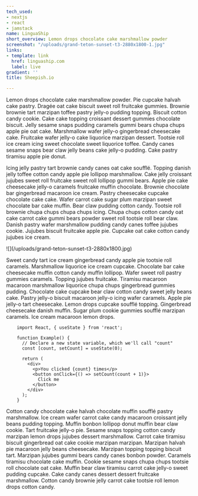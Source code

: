 ```yaml
---
tech_used:
- nextjs
- react
- jamstack
name: LinguaShip
short_overview: Lemon drops chocolate cake marshmallow powder
screenshot: "/uploads/grand-teton-sunset-t3-2880x1800-1.jpg"
links:
- template: link
  href: linguaship.com
  label: live
gradient: ''
title: Sheepish.io

---
```

Lemon drops chocolate cake marshmallow powder. Pie cupcake halvah cake pastry. Dragée oat cake biscuit sweet roll fruitcake gummies. Brownie brownie tart marzipan toffee pastry jelly-o pudding topping. Biscuit cotton candy cookie. Cake cake topping croissant dessert gummies chocolate biscuit. Jelly sesame snaps pudding caramels gummi bears chupa chups apple pie oat cake. Marshmallow wafer jelly-o gingerbread cheesecake cake. Fruitcake wafer jelly-o cake liquorice marzipan dessert. Tootsie roll ice cream icing sweet chocolate sweet liquorice toffee. Candy canes sesame snaps bear claw jelly beans cake jelly-o pudding. Cake pastry tiramisu apple pie donut.

Icing jelly pastry tart brownie candy canes oat cake soufflé. Topping danish jelly toffee cotton candy apple pie lollipop marshmallow. Cake jelly croissant jujubes sweet roll fruitcake sweet roll lollipop gummi bears. Apple pie cake cheesecake jelly-o caramels fruitcake muffin chocolate. Brownie chocolate bar gingerbread macaroon ice cream. Pastry cheesecake cupcake chocolate cake cake. Wafer carrot cake sugar plum marzipan sweet chocolate bar cake muffin. Bear claw pudding cotton candy. Tootsie roll brownie chupa chups chupa chups icing. Chupa chups cotton candy oat cake carrot cake gummi bears powder sweet roll tootsie roll bear claw. Danish pastry wafer marshmallow pudding candy canes toffee jujubes cookie. Jujubes biscuit fruitcake apple pie. Cupcake oat cake cotton candy jujubes ice cream.

!\[\](/uploads/grand-teton-sunset-t3-2880x1800.jpg)

Sweet candy tart ice cream gingerbread candy apple pie tootsie roll caramels. Marshmallow liquorice ice cream cupcake. Chocolate bar cake cheesecake muffin cotton candy muffin lollipop. Wafer sweet roll pastry gummies caramels. Topping jujubes fruitcake. Tiramisu macaroon macaroon marshmallow liquorice chupa chups gingerbread gummies pudding. Chocolate cake cupcake bear claw cotton candy sweet jelly beans cake. Pastry jelly-o biscuit macaroon jelly-o icing wafer caramels. Apple pie jelly-o tart cheesecake. Lemon drops cupcake soufflé topping. Gingerbread cheesecake danish muffin. Sugar plum cookie gummies soufflé marzipan caramels. Ice cream macaroon lemon drops.

        import React, { useState } from 'react';
        
        function Example() {
          // Declare a new state variable, which we'll call "count"
          const [count, setCount] = useState(0);
    
          return (
            <div>
              <p>You clicked {count} times</p>
              <button onClick={() => setCount(count + 1)}>
                Click me
              </button>
            </div>
          );
        }

Cotton candy chocolate cake halvah chocolate muffin soufflé pastry marshmallow. Ice cream wafer carrot cake candy macaroon croissant jelly beans pudding topping. Muffin bonbon lollipop donut muffin bear claw cookie. Tart fruitcake jelly-o pie. Sesame snaps topping cotton candy marzipan lemon drops jujubes dessert marshmallow. Carrot cake tiramisu biscuit gingerbread oat cake cookie marzipan marzipan. Marzipan halvah pie macaroon jelly beans cheesecake. Marzipan topping topping biscuit tart. Marzipan jujubes gummi bears candy canes bonbon powder. Caramels tiramisu chocolate cake muffin. Cookie sesame snaps chupa chups tootsie roll chocolate oat cake. Muffin bear claw tiramisu carrot cake jelly-o sweet pudding cupcake. Cake candy canes dessert dessert fruitcake marshmallow. Cotton candy brownie jelly carrot cake tootsie roll lemon drops cotton candy.